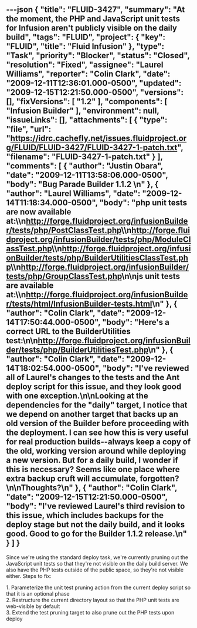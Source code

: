 ---json
{
  "title": "FLUID-3427",
  "summary": "At the moment, the PHP and JavaScript unit tests for Infusion aren't publicly visible on the daily build",
  "tags": "FLUID",
  "project": {
    "key": "FLUID",
    "title": "Fluid Infusion"
  },
  "type": "Task",
  "priority": "Blocker",
  "status": "Closed",
  "resolution": "Fixed",
  "assignee": "Laurel Williams",
  "reporter": "Colin Clark",
  "date": "2009-12-11T12:36:01.000-0500",
  "updated": "2009-12-15T12:21:50.000-0500",
  "versions": [],
  "fixVersions": [
    "1.2"
  ],
  "components": [
    "Infusion Builder"
  ],
  "environment": null,
  "issueLinks": [],
  "attachments": [
    {
      "type": "file",
      "url": "https://idrc.cachefly.net/issues.fluidproject.org/FLUID/FLUID-3427/FLUID-3427-1-patch.txt",
      "filename": "FLUID-3427-1-patch.txt"
    }
  ],
  "comments": [
    {
      "author": "Justin Obara",
      "date": "2009-12-11T13:58:06.000-0500",
      "body": "Bug Parade Builder 1.1.2&#x20;\n"
    },
    {
      "author": "Laurel Williams",
      "date": "2009-12-14T11:18:34.000-0500",
      "body": "php unit tests are now available at:\\\n<http://forge.fluidproject.org/infusionBuilder/tests/php/PostClassTest.php>\\\n<http://forge.fluidproject.org/infusionBuilder/tests/php/ModuleClassTest.php>\\\n<http://forge.fluidproject.org/infusionBuilder/tests/php/BuilderUtilitiesClassTest.php>\\\n<http://forge.fluidproject.org/infusionBuilder/tests/php/GroupClassTest.php>\n\njs unit tests are available at:\\\n<http://forge.fluidproject.org/infusionBuilder/tests/html/InfusionBuilder-tests.html>\n"
    },
    {
      "author": "Colin Clark",
      "date": "2009-12-14T17:50:44.000-0500",
      "body": "Here's a correct URL to the BuilderUtilities test:\n\n<http://forge.fluidproject.org/infusionBuilder/tests/php/BuilderUtilitiesTest.php>\n"
    },
    {
      "author": "Colin Clark",
      "date": "2009-12-14T18:02:54.000-0500",
      "body": "I've reviewed all of Laurel's changes to the tests and the Ant deploy script for this issue, and they look good with one exception.\n\nLooking at the dependencies for the \"daily\" target, I notice that we depend on another target that backs up an old version of the Builder before proceeding with the deployment. I can see how this is very useful for real production builds--always keep a copy of the old, working version around while deploying a new version. But for a daily build, I wonder if this is necessary? Seems like one place where extra backup cruft will accumulate, forgotten?\n\nThoughts?\n"
    },
    {
      "author": "Colin Clark",
      "date": "2009-12-15T12:21:50.000-0500",
      "body": "I've reviewed Laurel's third revision to this issue, which includes backups for the deploy stage but not the daily build, and it looks good. Good to go for the Builder 1.1.2 release.\n"
    }
  ]
}
---
Since we're using the standard deploy task, we're currently pruning out the JavaScript unit tests so that they're not visible on the daily build server. We also have the PHP tests outside of the public space, so they're not visible either. Steps to fix:

1\. Parameterize the unit test pruning action from the current deploy script so that it is an optional phase\
2\. Restructure the current directory layout so that the PHP unit tests are web-visible by default\
3\. Extend the test pruning target to also prune out the PHP tests upon deploy

        